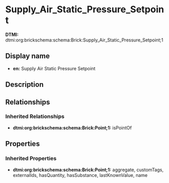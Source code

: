 # Supply_Air_Static_Pressure_Setpoint
**DTMI:** dtmi:org:brickschema:schema:Brick:Supply_Air_Static_Pressure_Setpoint;1
## Display name
- **en:** Supply Air Static Pressure Setpoint
## Description
## Relationships
### Inherited Relationships
* **dtmi:org:brickschema:schema:Brick:Point;1:** isPointOf
## Properties
### Inherited Properties
* **dtmi:org:brickschema:schema:Brick:Point;1:** aggregate, customTags, externalIds, hasQuantity, hasSubstance, lastKnownValue, name

